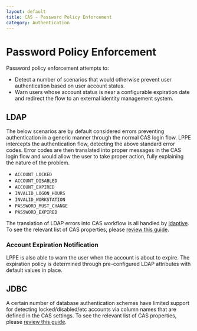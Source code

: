 ```yaml
---
layout: default
title: CAS - Password Policy Enforcement
category: Authentication
---
```


# Password Policy Enforcement

Password policy enforcement attempts to:

- Detect a number of scenarios that would otherwise prevent user authentication based on user account status.
- Warn users whose account status is near a configurable expiration date and redirect the flow to an external identity management system.

## LDAP

The below scenarios are by default considered errors preventing authentication in a generic manner through the normal CAS login flow. LPPE intercepts the authentication flow, detecting the above standard error codes. Error codes are then translated into proper messages in the CAS login flow and would allow the user to take proper action, fully explaining the nature of the problem.

- `ACCOUNT_LOCKED`
- `ACCOUNT_DISABLED`
- `ACCOUNT_EXPIRED`
- `INVALID_LOGON_HOURS`
- `INVALID_WORKSTATION`
- `PASSWORD_MUST_CHANGE`
- `PASSWORD_EXPIRED`

The translation of LDAP errors into CAS workflow is all handled by [ldaptive](http://www.ldaptive.org/docs/guide/authentication/accountstate). To see the relevant list of CAS properties, please [review this guide](../configuration/Configuration-Properties.html#ldap-authentication).

### Account Expiration Notification

LPPE is also able to warn the user when the account is about to expire. The expiration policy is determined through pre-configured LDAP attributes with default values in place.

## JDBC

A certain number of database authentication schemes have limited support for detecting locked/disabled/etc accounts via column names that are defined in the CAS settings. To see the relevant list of CAS properties, please [review this guide](../configuration/Configuration-Properties.html#database-authentication).
